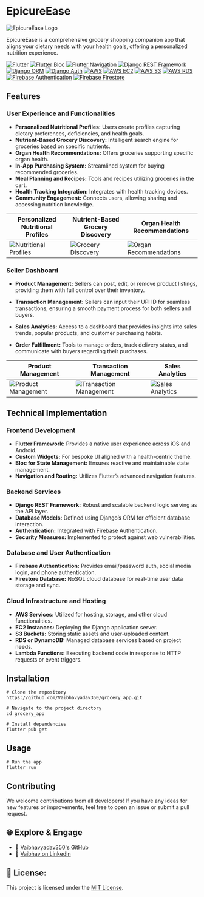 # EpicureEase
![EpicureEase Logo](https://example.com/epicureease-logo.png)

EpicureEase is a comprehensive grocery shopping companion app that aligns your dietary needs with your health goals, offering a personalized nutrition experience.

[![Flutter](https://img.shields.io/badge/Flutter-Framework-blue?style=for-the-badge&logo=flutter&logoColor=white)](https://flutter.dev/)
[![Flutter Bloc](https://img.shields.io/badge/Flutter-BLoC-blue?style=for-the-badge&logo=flutter&logoColor=white)](https://bloclibrary.dev/)
[![Flutter Navigation](https://img.shields.io/badge/Flutter-Navigation-blue?style=for-the-badge&logo=flutter&logoColor=white)](https://flutter.dev/docs/development/ui/navigation)
[![Django REST Framework](https://img.shields.io/badge/Django%20REST-Backend%20Framework-brightgreen?style=for-the-badge&logo=django&logoColor=white)](https://www.django-rest-framework.org/)
[![Django ORM](https://img.shields.io/badge/Django-ORM-brightgreen?style=for-the-badge&logo=django&logoColor=white)](https://docs.djangoproject.com/en/stable/topics/db/models/)
[![Django Auth](https://img.shields.io/badge/Django-Authentication-brightgreen?style=for-the-badge&logo=django&logoColor=white)](https://docs.djangoproject.com/en/stable/topics/auth/)
[![AWS](https://img.shields.io/badge/AWS-Cloud%20Services-orange?style=for-the-badge&logo=amazon-aws&logoColor=white)](https://aws.amazon.com/)
[![AWS EC2](https://img.shields.io/badge/AWS-EC2-orange?style=for-the-badge&logo=amazon-aws&logoColor=white)](https://aws.amazon.com/ec2/)
[![AWS S3](https://img.shields.io/badge/AWS-S3-orange?style=for-the-badge&logo=amazon-aws&logoColor=white)](https://aws.amazon.com/s3/)
[![AWS RDS](https://img.shields.io/badge/AWS-RDS-orange?style=for-the-badge&logo=amazon-aws&logoColor=white)](https://aws.amazon.com/rds/)
[![Firebase Authentication](https://img.shields.io/badge/Firebase-Authentication-yellow?style=for-the-badge&logo=firebase&logoColor=white)](https://firebase.google.com/docs/auth)
[![Firebase Firestore](https://img.shields.io/badge/Firebase-Firestore-yellow?style=for-the-badge&logo=firebase&logoColor=white)](https://firebase.google.com/docs/firestore)
## Features

### User Experience and Functionalities

- **Personalized Nutritional Profiles:** Users create profiles capturing dietary preferences, deficiencies, and health goals.
- **Nutrient-Based Grocery Discovery:** Intelligent search engine for groceries based on specific nutrients.
- **Organ Health Recommendations:** Offers groceries supporting specific organ health.
- **In-App Purchasing System:** Streamlined system for buying recommended groceries.
- **Meal Planning and Recipes:** Tools and recipes utilizing groceries in the cart.
- **Health Tracking Integration:** Integrates with health tracking devices.
- **Community Engagement:** Connects users, allowing sharing and accessing nutrition knowledge.


| Personalized Nutritional Profiles | Nutrient-Based Grocery Discovery | Organ Health Recommendations |
|------------------------------------|-----------------------------------|------------------------------|
| ![Nutritional Profiles](assets/screenshots/nutritional_profiles.jpg) | ![Grocery Discovery](assets/screenshots/grocery_discovery.jpg) | ![Organ Recommendations](assets/screenshots/organ_recommendations.jpg) |


### Seller Dashboard

- **Product Management:** Sellers can post, edit, or remove product listings, providing them with full control over their inventory.

- **Transaction Management:** Sellers can input their UPI ID for seamless transactions, ensuring a smooth payment process for both sellers and buyers.

- **Sales Analytics:** Access to a dashboard that provides insights into sales trends, popular products, and customer purchasing habits.

- **Order Fulfillment:** Tools to manage orders, track delivery status, and communicate with buyers regarding their purchases.

| Product Management | Transaction Management | Sales Analytics |
|--------------------|------------------------|-----------------|
| ![Product Management](assets/screenshots/product_management.jpg) | ![Transaction Management](assets/screenshots/transaction_management.jpg) | ![Sales Analytics](assets/screenshots/sales_analytics.jpg) |


## Technical Implementation

### Frontend Development
- **Flutter Framework:** Provides a native user experience across iOS and Android.
- **Custom Widgets:** For bespoke UI aligned with a health-centric theme.
- **Bloc for State Management:** Ensures reactive and maintainable state management.
- **Navigation and Routing:** Utilizes Flutter’s advanced navigation features.

### Backend Services
- **Django REST Framework:** Robust and scalable backend logic serving as the API layer.
- **Database Models:** Defined using Django’s ORM for efficient database interaction.
- **Authentication:** Integrated with Firebase Authentication.
- **Security Measures:** Implemented to protect against web vulnerabilities.

### Database and User Authentication
- **Firebase Authentication:** Provides email/password auth, social media login, and phone authentication.
- **Firestore Database:** NoSQL cloud database for real-time user data storage and sync.

### Cloud Infrastructure and Hosting
- **AWS Services:** Utilized for hosting, storage, and other cloud functionalities.
- **EC2 Instances:** Deploying the Django application server.
- **S3 Buckets:** Storing static assets and user-uploaded content.
- **RDS or DynamoDB:** Managed database services based on project needs.
- **Lambda Functions:** Executing backend code in response to HTTP requests or event triggers.

## Installation

```shell
# Clone the repository
https://github.com/Vaibhavyadav350/grocery_app.git

# Navigate to the project directory
cd grocery_app

# Install dependencies
flutter pub get
```

## Usage

```shell
# Run the app
flutter run
```

## Contributing
We welcome contributions from all developers! If you have any ideas for new features or improvements, feel free to open an issue or submit a pull request.

## 🌐 Explore & Engage

* 🔗 [Vaibhavyadav350's GitHub](https://github.com/Vaibhavyadav350)
* 🌟 [Vaibhav on LinkedIn](https://linkedin.com/in/vaibhav-yadav-b20045213/)


## 📝 License:

This project is licensed under the [MIT License](LICENSE).


